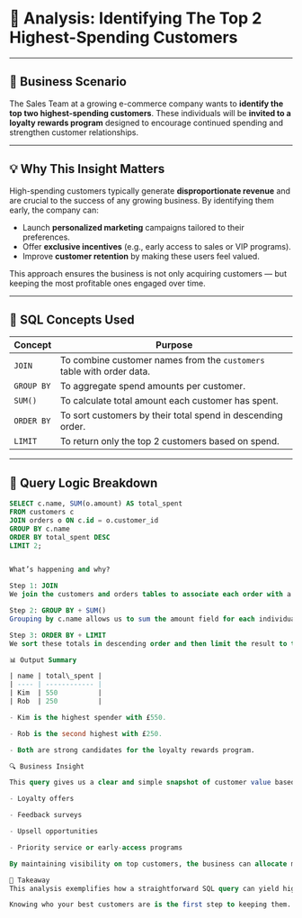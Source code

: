 # 🎯 Analysis: Identifying The Top 2 Highest-Spending Customers

---

## 🧠 Business Scenario

The Sales Team at a growing e-commerce company wants to **identify the top two highest-spending customers**. These individuals will be **invited to a loyalty rewards program** designed to encourage continued spending and strengthen customer relationships.

---

## 💡 Why This Insight Matters

High-spending customers typically generate **disproportionate revenue** and are crucial to the success of any growing business. By identifying them early, the company can:

- Launch **personalized marketing** campaigns tailored to their preferences.
- Offer **exclusive incentives** (e.g., early access to sales or VIP programs).
- Improve **customer retention** by making these users feel valued.

This approach ensures the business is not only acquiring customers — but keeping the most profitable ones engaged over time.

---

## 🧰 SQL Concepts Used

| Concept          | Purpose                                                                 |
|------------------|-------------------------------------------------------------------------|
| `JOIN`           | To combine customer names from the `customers` table with order data.   |
| `GROUP BY`       | To aggregate spend amounts per customer.                                |
| `SUM()`          | To calculate total amount each customer has spent.                      |
| `ORDER BY`       | To sort customers by their total spend in descending order.             |
| `LIMIT`          | To return only the top 2 customers based on spend.                      |

---

## 🧪 Query Logic Breakdown

```sql
SELECT c.name, SUM(o.amount) AS total_spent
FROM customers c
JOIN orders o ON c.id = o.customer_id
GROUP BY c.name
ORDER BY total_spent DESC
LIMIT 2;


What’s happening and why?

Step 1: JOIN
We join the customers and orders tables to associate each order with a customer name.

Step 2: GROUP BY + SUM()
Grouping by c.name allows us to sum the amount field for each individual, resulting in their total spending.

Step 3: ORDER BY + LIMIT
We sort these totals in descending order and then limit the result to the top 2 customers only.

📊 Output Summary

| name | total\_spent |
| ---- | ------------ |
| Kim  | 550          |
| Rob  | 250          |

- Kim is the highest spender with £550.

- Rob is the second highest with £250.

- Both are strong candidates for the loyalty rewards program.

🔍 Business Insight

This query gives us a clear and simple snapshot of customer value based on spending. These two individuals are ideal targets for:

- Loyalty offers

- Feedback surveys

- Upsell opportunities

- Priority service or early-access programs

By maintaining visibility on top customers, the business can allocate marketing resources more efficiently, boosting retention and lifetime value.

🔑 Takeaway
This analysis exemplifies how a straightforward SQL query can yield high-impact business insight. It bridges raw transaction data and strategic decision-making, forming the basis for customer segmentation and retention strategies.

Knowing who your best customers are is the first step to keeping them.

